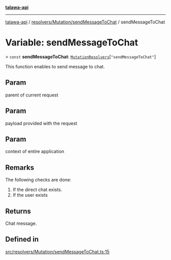 [**talawa-api**](../../../../README.md)

***

[talawa-api](../../../../modules.md) / [resolvers/Mutation/sendMessageToChat](../README.md) / sendMessageToChat

# Variable: sendMessageToChat

\> `const` **sendMessageToChat**: [`MutationResolvers`](../../../../types/generatedGraphQLTypes/type-aliases/MutationResolvers.md)\[`"sendMessageToChat"`\]

This function enables to send message to chat.

## Param

parent of current request

## Param

payload provided with the request

## Param

context of entire application

## Remarks

The following checks are done:
1. If the direct chat exists.
2. If the user exists

## Returns

Chat message.

## Defined in

[src/resolvers/Mutation/sendMessageToChat.ts:15](https://github.com/PalisadoesFoundation/talawa-api/blob/832d310bae30bd8cb45fb1b44f62dd776dccc52f/src/resolvers/Mutation/sendMessageToChat.ts#L15)
